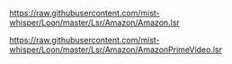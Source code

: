 https://raw.githubusercontent.com/mist-whisper/Loon/master/Lsr/Amazon/Amazon.lsr

https://raw.githubusercontent.com/mist-whisper/Loon/master/Lsr/Amazon/AmazonPrimeVideo.lsr

